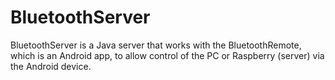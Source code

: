 BluetoothServer
===============

BluetoothServer is a Java server that works with the BluetoothRemote, which is an Android app, to allow control of the PC or Raspberry (server) via the Android device. 
